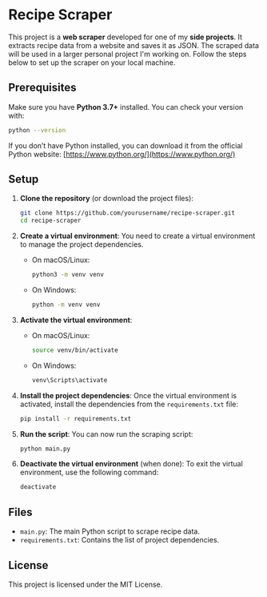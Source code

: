 
# Recipe Scraper

This project is a **web scraper** developed for one of my **side projects**. It extracts recipe data from a website and saves it as JSON. The scraped data will be used in a larger personal project I'm working on. Follow the steps below to set up the scraper on your local machine.
## Prerequisites

Make sure you have **Python 3.7+** installed. You can check your version with:

```bash
python --version
```

If you don’t have Python installed, you can download it from the official Python website: [https://www.python.org/](https://www.python.org/)

## Setup

1. **Clone the repository** (or download the project files):
    ```bash
    git clone https://github.com/yourusername/recipe-scraper.git
    cd recipe-scraper
    ```

2. **Create a virtual environment**:
    You need to create a virtual environment to manage the project dependencies.

    - On macOS/Linux:
        ```bash
        python3 -m venv venv
        ```
    - On Windows:
        ```bash
        python -m venv venv
        ```

3. **Activate the virtual environment**:

    - On macOS/Linux:
        ```bash
        source venv/bin/activate
        ```
    - On Windows:
        ```bash
        venv\Scripts\activate
        ```

4. **Install the project dependencies**:
    Once the virtual environment is activated, install the dependencies from the `requirements.txt` file:

    ```bash
    pip install -r requirements.txt
    ```

5. **Run the script**:
    You can now run the scraping script:

    ```bash
    python main.py
    ```

6. **Deactivate the virtual environment** (when done):
    To exit the virtual environment, use the following command:

    ```bash
    deactivate
    ```

## Files

- `main.py`: The main Python script to scrape recipe data.
- `requirements.txt`: Contains the list of project dependencies.

## License

This project is licensed under the MIT License.
